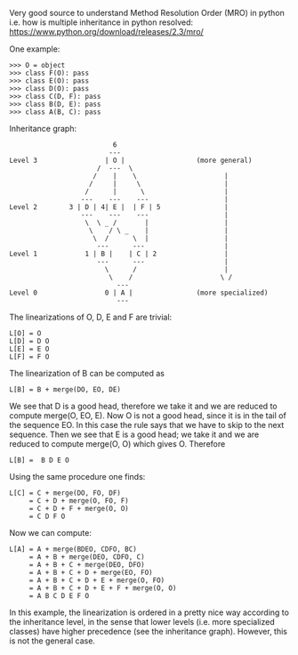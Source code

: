 Very good source to understand Method Resolution Order (MRO) in python i.e. how is multiple inheritance in python resolved: https://www.python.org/download/releases/2.3/mro/

One example:

```
>>> O = object
>>> class F(O): pass
>>> class E(O): pass
>>> class D(O): pass
>>> class C(D, F): pass
>>> class B(D, E): pass
>>> class A(B, C): pass
```

Inheritance graph:

```
                          6
                         ---
Level 3                 | O |                  (more general)
                      /  ---  \
                     /    |    \                      |
                    /     |     \                     |
                   /      |      \                    |
                  ---    ---    ---                   |
Level 2        3 | D | 4| E |  | F | 5                |
                  ---    ---    ---                   |
                   \  \ _ /       |                   |
                    \    / \ _    |                   |
                     \  /      \  |                   |
                      ---      ---                    |
Level 1            1 | B |    | C | 2                 |
                      ---      ---                    |
                        \      /                      |
                         \    /                      \ /
                           ---
Level 0                 0 | A |                (more specialized)
                           ---
```

The linearizations of O, D, E and F are trivial:

```
L[O] = O
L[D] = D O
L[E] = E O
L[F] = F O
```

The linearization of B can be computed as

```
L[B] = B + merge(DO, EO, DE)
```

We see that D is a good head, therefore we take it and we are reduced to compute merge(O, EO, E). Now O is not a good head, since it is in the tail of the sequence EO. In this case the rule says that we have to skip to the next sequence. Then we see that E is a good head; we take it and we are reduced to compute merge(O, O) which gives O. Therefore

```
L[B] =  B D E O
```

Using the same procedure one finds:

```
L[C] = C + merge(DO, FO, DF)
     = C + D + merge(O, FO, F)
     = C + D + F + merge(O, O)
     = C D F O
```

Now we can compute:

```
L[A] = A + merge(BDEO, CDFO, BC)
     = A + B + merge(DEO, CDFO, C)
     = A + B + C + merge(DEO, DFO)
     = A + B + C + D + merge(EO, FO)
     = A + B + C + D + E + merge(O, FO)
     = A + B + C + D + E + F + merge(O, O)
     = A B C D E F O
```

In this example, the linearization is ordered in a pretty nice way according to the inheritance level, in the sense that lower levels (i.e. more specialized classes) have higher precedence (see the inheritance graph). However, this is not the general case.
